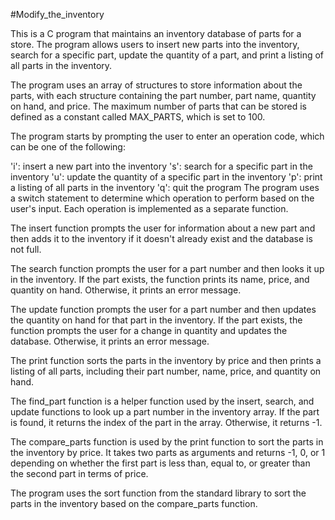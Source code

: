 #Modify_the_inventory

This is a C program that maintains an inventory database of parts for a store. The program allows users to insert new parts into the inventory, search for a specific part, update the quantity of a part, and print a listing of all parts in the inventory.

The program uses an array of structures to store information about the parts, with each structure containing the part number, part name, quantity on hand, and price. The maximum number of parts that can be stored is defined as a constant called MAX_PARTS, which is set to 100.

The program starts by prompting the user to enter an operation code, which can be one of the following:

'i': insert a new part into the inventory
's': search for a specific part in the inventory
'u': update the quantity of a specific part in the inventory
'p': print a listing of all parts in the inventory
'q': quit the program
The program uses a switch statement to determine which operation to perform based on the user's input. Each operation is implemented as a separate function.

The insert function prompts the user for information about a new part and then adds it to the inventory if it doesn't already exist and the database is not full.

The search function prompts the user for a part number and then looks it up in the inventory. If the part exists, the function prints its name, price, and quantity on hand. Otherwise, it prints an error message.

The update function prompts the user for a part number and then updates the quantity on hand for that part in the inventory. If the part exists, the function prompts the user for a change in quantity and updates the database. Otherwise, it prints an error message.

The print function sorts the parts in the inventory by price and then prints a listing of all parts, including their part number, name, price, and quantity on hand.

The find_part function is a helper function used by the insert, search, and update functions to look up a part number in the inventory array. If the part is found, it returns the index of the part in the array. Otherwise, it returns -1.

The compare_parts function is used by the print function to sort the parts in the inventory by price. It takes two parts as arguments and returns -1, 0, or 1 depending on whether the first part is less than, equal to, or greater than the second part in terms of price.

The program uses the sort function from the standard library to sort the parts in the inventory based on the compare_parts function.
